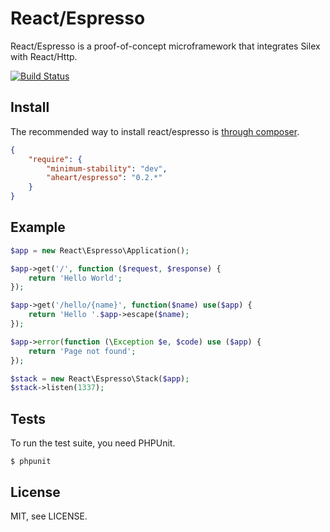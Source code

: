 # React/Espresso

React/Espresso is a proof-of-concept microframework that integrates Silex with
React/Http.

[![Build Status](https://secure.travis-ci.org/reactphp/espresso.png?branch=master)](http://travis-ci.org/reactphp/espresso)

## Install

The recommended way to install react/espresso is [through
composer](http://getcomposer.org).

```JSON
{
    "require": {
        "minimum-stability": "dev",
        "aheart/espresso": "0.2.*"
    }
}
```

## Example

```php
$app = new React\Espresso\Application();

$app->get('/', function ($request, $response) {
    return 'Hello World';
});

$app->get('/hello/{name}', function($name) use($app) {
    return 'Hello '.$app->escape($name);
});

$app->error(function (\Exception $e, $code) use ($app) {
	return 'Page not found';
});

$stack = new React\Espresso\Stack($app);
$stack->listen(1337);
```

## Tests

To run the test suite, you need PHPUnit.

    $ phpunit

## License

MIT, see LICENSE.
